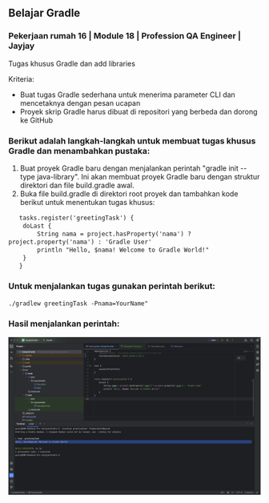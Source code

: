 ## Belajar Gradle
### Pekerjaan rumah 16 | Module 18 | Profession QA Engineer | Jayjay

Tugas khusus Gradle dan add libraries

Kriteria:
- Buat tugas Gradle sederhana untuk menerima parameter CLI dan mencetaknya dengan pesan ucapan
- Proyek skrip Gradle harus dibuat di repositori yang berbeda dan dorong ke GitHub

### Berikut adalah langkah-langkah untuk membuat tugas khusus Gradle dan menambahkan pustaka:
1. Buat proyek Gradle baru dengan menjalankan perintah "gradle init --type java-library". Ini akan membuat proyek Gradle baru dengan struktur direktori dan file build.gradle awal.
2. Buka file build.gradle di direktori root proyek dan tambahkan kode berikut untuk menentukan tugas khusus:

```
   tasks.register('greetingTask') {
    doLast {
        String nama = project.hasProperty('nama') ? project.property('nama') : 'Gradle User'
        println "Hello, $nama! Welcome to Gradle World!"
    }
   }
```

### Untuk menjalankan tugas gunakan perintah berikut: 
```
./gradlew greetingTask -Pnama=YourName"

```

### Hasil menjalankan perintah:
![Image](https://github.com/gustygnm/belajar-gradle/blob/master/Screenshot%202024-08-14%20at%2011.30.52.png)
